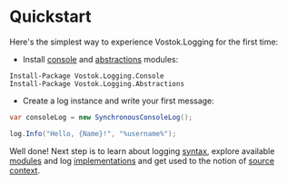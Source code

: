 # Quickstart

Here's the simplest way to experience Vostok.Logging for the first time:

* Install [console](modules/console.md#source-and-packages) and [abstractions](modules/abstractions.md) modules:

```text
Install-Package Vostok.Logging.Console
Install-Package Vostok.Logging.Abstractions
```

* Create a log instance and write your first message:

```csharp
var consoleLog = new SynchronousConsoleLog();

log.Info("Hello, {Name}!", "%username%");
```

Well done! Next step is to learn about logging [syntax](concepts/syntax/), explore available [modules](modules/) and log [implementations](implementations/) and get used to the notion of [source context](concepts/source-context.md).

